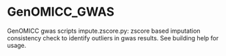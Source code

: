 # GenOMICC_GWAS
GenOMICC gwas scripts
impute.zscore.py:
    zscore based imputation consistency check to identify outliers in gwas results. See building help for usage.
